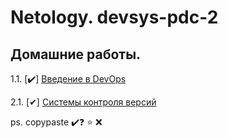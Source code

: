 # Netology. devsys-pdc-2 
## Домашние работы. 

1.1. [✔️] [Введение в DevOps](1.1-intro/README.md)

2.1. [✔] [Системы контроля версий](2.1-vcs/README.md)












ps. copypaste ✔️❓ ⭐ ❌
